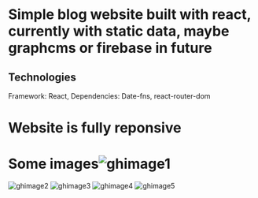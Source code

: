 # Simple blog website built with react, currently with static data, maybe graphcms or firebase in future

## Technologies

Framework: React,
Dependencies: Date-fns, react-router-dom

# Website is fully reponsive

# Some images![ghimage1](https://user-images.githubusercontent.com/82313292/147421756-a5e8a6f2-9c0e-4a4a-9e82-2aab83b97290.png)

![ghimage2](https://user-images.githubusercontent.com/82313292/147421757-fc47a9cb-07aa-4b57-8c45-167d79abe050.png)
![ghimage3](https://user-images.githubusercontent.com/82313292/147421759-5cf6e238-9f44-43f3-93ec-b6b41860add9.png)
![ghimage4](https://user-images.githubusercontent.com/82313292/147421762-11e2405f-7166-43e3-9807-aa9677e4f89b.png)
![ghimage5](https://user-images.githubusercontent.com/82313292/147421764-ef5439c3-95c4-42e5-8001-96e57434addc.png)

